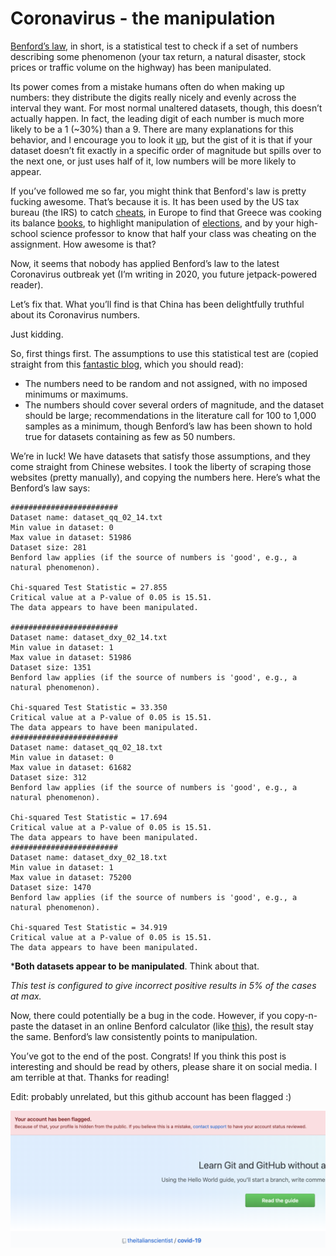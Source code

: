 # Coronavirus - the manipulation


[Benford’s law](https://web.williams.edu/Mathematics/sjmiller/public_html/math/talks/Benford_Brown2012.pdf), in short, is a statistical test to check if a set of numbers describing some phenomenon (your tax return, a natural disaster, stock prices or traffic volume on the highway) has been manipulated.

Its power comes from a mistake humans often do when making up numbers: they distribute the digits really nicely and evenly across the interval they want.
For most normal unaltered datasets, though, this doesn’t actually happen. In fact, the leading digit of each number is much more likely to be a 1 (~30%) than a 9. There are many explanations for this behavior, and I encourage you to look it [up](https://en.wikipedia.org/wiki/Benford%27s_law), but the gist of it is that if your dataset doesn’t fit exactly in a specific order of magnitude but spills over to the next one, or just uses half of it, low numbers will be more likely to appear.

If you’ve followed me so far, you might think that Benford's law is pretty fucking awesome. That’s because it is. It has been used by the US tax bureau (the IRS) to catch [cheats](http://www.thetaxbook.com/updates/TheTaxBook/Updates/2013-06-21_Benfords_Law.pdf), in Europe to find that Greece was cooking its balance [books](https://onlinelibrary.wiley.com/doi/full/10.1111/j.1468-0475.2011.00542.x), to highlight manipulation of [elections](https://sbseminar.wordpress.com/2009/06/15/benfords-law-and-the-iranian-election/), and by your high-school science professor to know that half your class was cheating on the assignment. How awesome is that?

Now, it seems that nobody has applied Benford’s law to the latest Coronavirus outbreak yet (I’m writing in 2020, you future jetpack-powered reader).

Let’s fix that. What you’ll find is that China has been delightfully truthful about its Coronavirus numbers. 

Just kidding.

So, first things first. The assumptions to use this statistical test are (copied straight from this [fantastic blog](https://towardsdatascience.com/frawd-detection-using-benfords-law-python-code-9db8db474cf8), which you should read):

* The numbers need to be random and not assigned, with no imposed minimums or maximums.
* The numbers should cover several orders of magnitude, and the dataset should be large; recommendations in the literature call for 100 to 1,000 samples as a minimum, though Benford’s law has been shown to hold true for datasets containing as few as 50 numbers.
 
 
We’re in luck! We have datasets that satisfy those assumptions, and they come straight from Chinese websites.
I took the liberty of scraping those websites (pretty manually), and copying the numbers here.
Here’s what the Benford’s law says:

```
########################
Dataset name: dataset_qq_02_14.txt
Min value in dataset: 0
Max value in dataset: 51986
Dataset size: 281
Benford law applies (if the source of numbers is 'good', e.g., a natural phenomenon).

Chi-squared Test Statistic = 27.855
Critical value at a P-value of 0.05 is 15.51.
The data appears to have been manipulated.

########################
Dataset name: dataset_dxy_02_14.txt
Min value in dataset: 1
Max value in dataset: 51986
Dataset size: 1351
Benford law applies (if the source of numbers is 'good', e.g., a natural phenomenon).

Chi-squared Test Statistic = 33.350
Critical value at a P-value of 0.05 is 15.51.
The data appears to have been manipulated.
########################
Dataset name: dataset_qq_02_18.txt
Min value in dataset: 0
Max value in dataset: 61682
Dataset size: 312
Benford law applies (if the source of numbers is 'good', e.g., a natural phenomenon).

Chi-squared Test Statistic = 17.694
Critical value at a P-value of 0.05 is 15.51.
The data appears to have been manipulated.
########################
Dataset name: dataset_dxy_02_18.txt
Min value in dataset: 1
Max value in dataset: 75200
Dataset size: 1470
Benford law applies (if the source of numbers is 'good', e.g., a natural phenomenon).

Chi-squared Test Statistic = 34.919
Critical value at a P-value of 0.05 is 15.51.
The data appears to have been manipulated.
```

***Both datasets appear to be manipulated**. Think about that. 

*This test is configured to give incorrect positive results in 5% of the cases at max.*

Now, there could potentially be a bug in the code. However, if you copy-n-paste the dataset in an online Benford calculator (like [this](https://www.dcode.fr/benford-law)), the result stay the same.  Benford’s law consistently points to manipulation.

You’ve got to the end of the post. Congrats! If you think this post is interesting and should be read by others, please share it on social media. I am terrible at that. Thanks for reading!



Edit: probably unrelated, but this github account has been flagged :)

![flagged](https://raw.githubusercontent.com/theitalianscientist/covid-19/master/Screen%20Shot%202020-02-18%20at%208.35.51%20PM.png)
